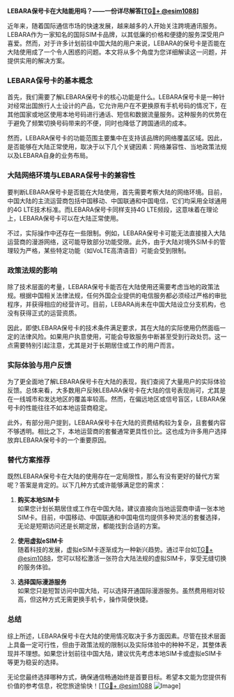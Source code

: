 **LEBARA保号卡在大陆能用吗？——一份详尽解答[[TG💪+ @esim1088](https://t.me/s/esim1088)]**

近年来，随着国际通信市场的快速发展，越来越多的人开始关注跨境通讯服务。LEBARA作为一家知名的国际SIM卡品牌，以其低廉的价格和便捷的服务深受用户喜爱。然而，对于许多计划前往中国大陆的用户来说，LEBARA的保号卡是否能在大陆使用成了一个令人困惑的问题。本文将从多个角度为您详细解读这一问题，并提供实用的解决方案。

### LEBARA保号卡的基本概念

首先，我们需要了解LEBARA保号卡的核心功能是什么。LEBARA保号卡是一种针对经常出国旅行人士设计的产品，它允许用户在不更换原有手机号码的情况下，在其他国家或地区使用本地号码进行通话、短信和数据流量服务。这种服务的优势在于避免了频繁切换号码带来的不便，同时也降低了跨国通讯的成本。

然而，LEBARA保号卡的功能范围主要集中在支持该品牌的网络覆盖区域。因此，是否能够在大陆正常使用，取决于以下几个关键因素：网络兼容性、当地政策法规以及LEBARA自身的业务布局。

### 大陆网络环境与LEBARA保号卡的兼容性

要判断LEBARA保号卡是否能在大陆使用，首先需要考察大陆的网络环境。目前，中国大陆的主流运营商包括中国移动、中国联通和中国电信，它们均采用全球通用的4G LTE技术标准。而LEBARA保号卡同样支持4G LTE频段，这意味着在理论上，LEBARA保号卡可以在大陆正常使用。

不过，实际操作中还存在一些限制。例如，LEBARA保号卡可能无法直接接入大陆运营商的漫游网络，这可能导致部分功能受限。此外，由于大陆对境外SIM卡的管理较为严格，某些特定功能（如VoLTE高清语音）可能会受到限制。

### 政策法规的影响

除了技术层面的考量，LEBARA保号卡能否在大陆使用还需要考虑当地的政策法规。根据中国相关法律法规，任何外国企业提供的电信服务都必须经过严格的审批程序，并获得相应的经营许可。目前，LEBARA尚未在中国大陆设立分支机构，也没有获得正式的运营资质。

因此，即使LEBARA保号卡的技术条件满足要求，其在大陆的实际使用仍然面临一定的法律风险。如果用户执意使用，可能会导致服务中断甚至受到行政处罚。这一点需要特别引起注意，尤其是对于长期居住或工作的用户而言。

### 实际体验与用户反馈

为了更全面地了解LEBARA保号卡在大陆的表现，我们查阅了大量用户的实际体验反馈。总体来看，大多数用户反映LEBARA保号卡在大陆的信号表现尚可，尤其是在一线城市和发达地区的覆盖率较高。然而，在偏远地区或信号盲区，LEBARA保号卡的性能往往不如本地运营商稳定。

此外，有部分用户提到，LEBARA保号卡在大陆的资费结构较为复杂，且套餐内容不够透明。相比之下，本地运营商的套餐通常更具性价比。这也成为许多用户选择放弃LEBARA保号卡的一个重要原因。

### 替代方案推荐

既然LEBARA保号卡在大陆的使用存在一定局限性，那么有没有更好的替代方案呢？答案是肯定的。以下几种方式或许能够满足您的需求：

1. **购买本地SIM卡**  
   如果您计划长期居住或工作在中国大陆，建议直接向当地运营商申请一张本地SIM卡。目前，中国移动、中国联通和中国电信均提供多种灵活的套餐选择，无论是短期访问还是长期定居，都能找到合适的方案。

2. **使用虚拟eSIM卡**  
   随着科技的发展，虚拟eSIM卡逐渐成为一种新兴趋势。通过平台如[TG💪+ @esim1088](https://t.me/s/esim1088)，您可以轻松激活一张符合大陆法规的虚拟SIM卡，享受无缝切换的服务体验。

3. **选择国际漫游服务**  
   如果您只是短暂访问中国大陆，可以选择开通国际漫游服务。虽然费用相对较高，但这种方式无需更换手机卡，操作简便快捷。

### 总结

综上所述，LEBARA保号卡在大陆的使用情况取决于多方面因素。尽管在技术层面上具备一定可行性，但由于政策法规的限制以及实际体验中的种种不足，其整体表现并不理想。如果您计划前往中国大陆，建议优先考虑本地SIM卡或虚拟eSIM卡等更为稳妥的选择。

无论您最终选择哪种方式，确保通信畅通始终是首要目标。希望本文能为您提供有价值的参考信息，祝您旅途愉快！[[TG💪+ @esim1088](https://t.me/s/esim1088) ![Image](https://i.postimg.cc/4NQfJmqS/Snipaste-2025-05-13-00-14-12.png)]